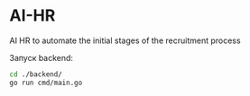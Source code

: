 # AI-HR
AI HR to automate the initial stages of the recruitment process

Запуск backend: 
```bash
cd ./backend/
go run cmd/main.go 
```